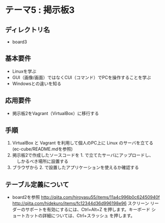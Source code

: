 # テーマ5 : 掲示板3

## ディレクトリ名

* board3


## 基本要件

* Linuxを学ぶ
* GUI（画像/画面）ではなくCUI（コマンド）でPCを操作することを学ぶ
* Windowsとの違いを知る


## 応用要件

* 掲示板2をVagrant（VirtualBox）に移行する


## 手順

1. VirtualBox と Vagrant を利用して個人のPC上に Linux のサーバを立てる(ec-cube/README.mdを参照)
2. 掲示板2で作成したソースコードを 1. で立てたサーバにアップロードし、
　しかるべき場所に設置する
3. ブラウザから 2. で設置したアプリケーションを使えるか確認する


## テーブル定義について

* board2を参照
http://qiita.com/hiroyasu55/items/11a4c996b0c62450940f
http://qiita.com/hidekuro/items/fc12344d36d996198e96
スクリーン リーダーのサポートを有効にするには、Ctrl+Alt+Z を押します。キーボード ショートカットの詳細については、Ctrl+スラッシュ を押します。
